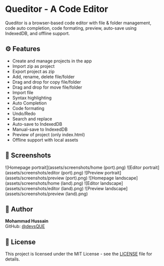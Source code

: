 # Queditor - A Code Editor

Queditor is a browser-based code editor with file & folder management, code auto completion, code formating, preview, auto-save using IndexedDB, and offline support.

## ⚙️ Features
- Create and manage projects in the app
- Import zip as project
- Export project as zip
- Add, rename, delete file/folder
- Drag and drop for copy file/folder
- Drag and drop for move file/folder
- Import file
- Syntax highlighting
- Auto Completion
- Code formating
- Undo/Redo
- Search and replace
- Auto-save to IndexedDB
- Manual-save to IndexedDB
- Preview of project (only index.html)
- Offline support with local assets

## 📸 Screenshots
![Homepage portrait](assets/screenshots/home (port).png)
![Editor portrait](assets/screenshots/editor (port).png)
![Preview portrait](assets/screenshots/preview (port).png)
![Homepage landscape](assets/screenshots/home (land).png)
![Editor landscape](assets/screenshots/editor (land).png)
![Preview landscape](assets/screenshots/preview (land).png)

## 👤 Author
**Mohammad Hussain**  
GitHub: [@devsQUE](https://github.com/devsQUE)

## 📜 License
This project is licensed under the MIT License - see the [LICENSE](LICENSE) file for details.
